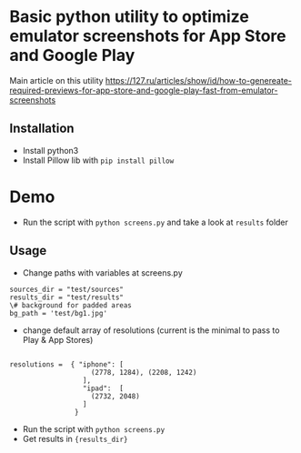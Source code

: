# Basic python utility to optimize emulator screenshots for App Store and Google Play

Main  article on this utility https://127.ru/articles/show/id/how-to-genereate-required-previews-for-app-store-and-google-play-fast-from-emulator-screenshots

## Installation 
- Install python3
- Install Pillow lib with ```pip install pillow```

# Demo 
- Run the script with ```python screens.py``` and take a look at ```results``` folder

## Usage 

- Change paths with variables at screens.py
```
sources_dir = "test/sources"
results_dir = "test/results"
\# background for padded areas
bg_path = 'test/bg1.jpg'
```
- change default array of resolutions (current is the minimal to pass to Play & App Stores)
```

resolutions =  { "iphone": [
                    (2778, 1284), (2208, 1242)
                  ],
                  "ipad":  [
                    (2732, 2048)
                  ] 
                }
```

- Run the script with ```python screens.py```
- Get results in ```{results_dir}```
